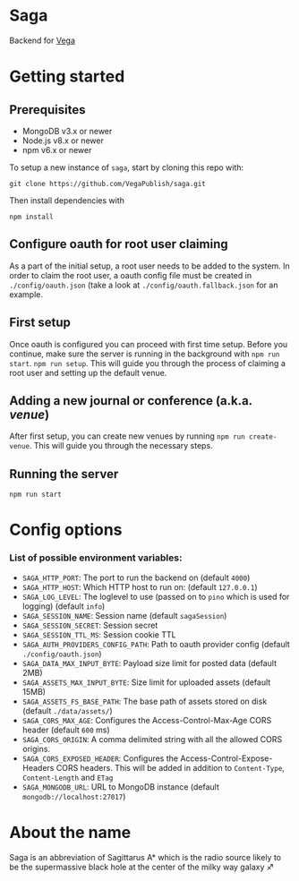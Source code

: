 # Saga

Backend for [Vega](https://github.com/vegapublish/vega)

# Getting started

## Prerequisites

- MongoDB v3.x or newer
- Node.js v8.x or newer
- npm v6.x or newer

To setup a new instance of `saga`, start by cloning this repo with:

```
git clone https://github.com/VegaPublish/saga.git
```

Then install dependencies with

```
npm install
```

## Configure oauth for root user claiming

As a part of the initial setup, a root user needs to be added to the system.
In order to claim the root user, a oauth config file must be created in `./config/oauth.json` (take a look at `./config/oauth.fallback.json` for an example.

## First setup

Once oauth is configured you can proceed with first time setup. Before you continue, make sure the server is running in the background with `npm run start`.
`npm run setup`. This will guide you through the process of claiming a root user and setting up the default venue.

## Adding a new journal or conference (a.k.a. _venue_)

After first setup, you can create new venues by running `npm run create-venue`. This will guide you through the necessary steps.

## Running the server

`npm run start`

# Config options

### List of possible environment variables:

- `SAGA_HTTP_PORT`: The port to run the backend on (default `4000`)
- `SAGA_HTTP_HOST`: Which HTTP host to run on: (default `127.0.0.1`)
- `SAGA_LOG_LEVEL`: The loglevel to use (passed on to `pino` which is used for logging) (default `info`)
- `SAGA_SESSION_NAME`: Session name (default `sagaSession`)
- `SAGA_SESSION_SECRET`: Session secret
- `SAGA_SESSION_TTL_MS`: Session cookie TTL
- `SAGA_AUTH_PROVIDERS_CONFIG_PATH`: Path to oauth provider config (default `./config/oauth.json`)
- `SAGA_DATA_MAX_INPUT_BYTE`: Payload size limit for posted data (default 2MB)
- `SAGA_ASSETS_MAX_INPUT_BYTE`: Size limit for uploaded assets (default 15MB)
- `SAGA_ASSETS_FS_BASE_PATH`: The base path of assets stored on disk (default `./data/assets/`)
- `SAGA_CORS_MAX_AGE`: Configures the Access-Control-Max-Age CORS header (default `600` ms)
- `SAGA_CORS_ORIGIN`: A comma delimited string with all the allowed CORS origins.
- `SAGA_CORS_EXPOSED_HEADER`: Configures the Access-Control-Expose-Headers CORS headers. This will be added in addition to `Content-Type`, `Content-Length` and `ETag`
- `SAGA_MONGODB_URL`: URL to MongoDB instance (default `mongodb://localhost:27017`)

# About the name

Saga is an abbreviation of Sagittarus A\* which is the radio source likely to be the supermassive black hole at the center of the milky way galaxy ♐
